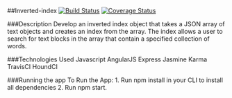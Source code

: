 ##Inverted-index
[![Build Status](https://travis-ci.org/andela-fojuri/Checkpoint1.svg?branch=develop)](https://travis-ci.org/andela-fojuri/Checkpoint1)
[![Coverage Status](https://coveralls.io/repos/github/andela-fojuri/Checkpoint1/badge.svg?branch=develop)](https://coveralls.io/github/andela-fojuri/Checkpoint1?branch=develop)


###Description
    Develop an inverted index object that takes a JSON array of text objects and creates an index from the array. 
    The index allows a user to search for text blocks in the array that contain a specified collection of words.

###Technologies Used
    Javascript
    AngularJS
    Express
    Jasmine
    Karma
    TravisCI
    HoundCI

###Running the app
    To Run the App:
    1. Run npm install in your CLI to install all dependencies
    2. Run npm start.

